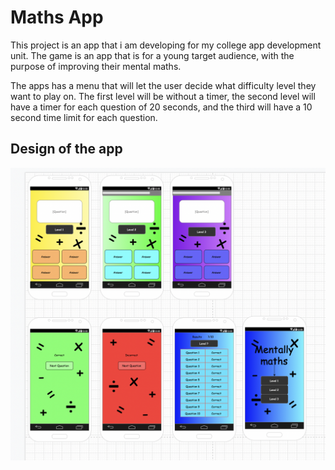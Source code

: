 # Maths App

This project is an app that i am developing for my college app development unit. The game is an app that is for a young target audience, with the purpose of improving their mental maths.

The apps has a menu that will let the user decide what difficulty level they want to play on. The first level will be without a timer, the second level will have a timer for each question of 20 seconds, and the third will have a 10 second time limit for each question.

## Design of the app 
![This the design of the application](design.png)
